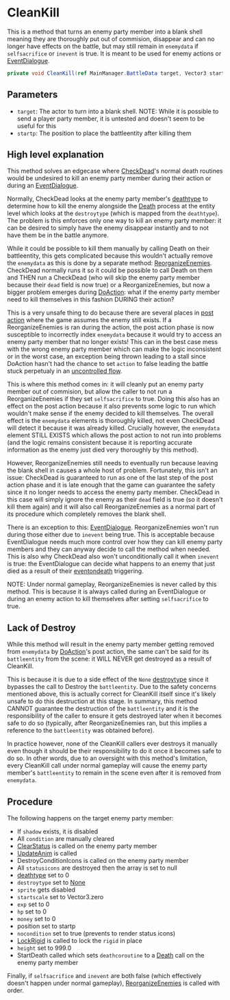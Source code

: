 # CleanKill
This is a method that turns an enemy party member into a blank shell meaning they are thoroughly put out of commision, disappear and can no longer have effects on the battle, but may still remain in `enemydata` if `selfsacrifice` or `inevent` is true. It is meant to be used for enemy actions or [EventDialogue](../Battle%20flow/EventDialogue.md).

```cs
private void CleanKill(ref MainManager.BattleData target, Vector3 startp)
```

## Parameters

- `target`: The actor to turn into a blank shell. NOTE: While it is possible to send a player party member, it is untested and doesn't seem to be useful for this
- `startp`: The position to place the battleentity after killing them

## High level explanation
This method solves an edgecase where [CheckDead](../Battle%20flow/Action%20coroutines/CheckDead.md)'s normal death routines would be undesired to kill an enemy party member during their action or during an [EventDialogue](../Battle%20flow/EventDialogue.md). 

Normally, CheckDead looks at the enemy party member's [deathtype](Enemy%20features.md#deathtype) to determine how to kill the enemy alongside the [Death](../../Entities/EntityControl/Notable%20methods/Death.md) process at the entity level which looks at the `destroytype` (which is mapped from the `deathtype`). The problem is this enforces only one way to kill an enemy party member: it can be desired to simply have the enemy disappear instantly and to not have them be in the battle anymore.

While it could be possible to kill them manually by calling Death on their battleentity, this gets complicated because this wouldn't actually remove the `enemydata` as this is done by a separate method: [ReorganizeEnemies](Enemy%20party%20members/ReorganizeEnemies.md). CheckDead normally runs it so it could be possible to call Death on them and THEN run a CheckDead (who will skip the enemy party member because their `dead` field is now true) or a ReorganizeEnemies, but now a bigger problem emerges during [DoAction](../Battle%20flow/Action%20coroutines/DoAction.md): what if the enemy party member need to kill themselves in this fashion DURING their action?

This is a very unsafe thing to do because there are several places in [post action](../Battle%20flow/Action%20coroutines/DoAction.md#post-action) where the game assumes the enemy still exists. If a ReorganizeEnemies is ran during the action, the post action phase is now susceptible to incorrectly index `enemydata` because it would try to access an enemy party member that no longer exists! This can in the best case mess with the wrong enemy party member which can make the logic inconsistent or in the worst case, an exception being thrown leading to a stall since DoAction hasn't had the chance to set `action` to false leading the battle stuck perpetualy in an [uncontrolled flow](../Battle%20flow/Update%20flows/Uncontrolled%20flow.md).

This is where this method comes in: it will cleanly put an enemy party member out of commision, but allow the caller to not run a ReorganizeEnemies if they set `selfsacrifice` to true. Doing this also has an effect on the post action because it also prevents some logic to run which wouldn't make sense if the enemy decided to kill themselves. The overall effect is the `enemydata` elements is thoroughly killed, not even CheckDead will detect it because it was already killed. Crucially however, the `enemydata` element STILL EXISTS which allows the post action to not run into problems (and the logic remains consistent because it is reporting accurate information as the enemy just died very thoroughly by this method).

However, ReorganizeEnemies still needs to eventually run because leaving the blank shell in causes a whole host of problem. Fortunately, this isn't an issue: CheckDead is guaranteed to run as one of the last step of the post action phase and it is late enough that the game can guarantee the safety since it no longer needs to access the enemy party member. CheckDead in this case will simply ignore the enemy as their `dead` field is true (so it doesn't kill them again) and it will also call ReorganizeEnemies as a normal part of its procedure which completely removes the blank shell.

There is an exception to this: [EventDialogue](../Battle%20flow/EventDialogue.md). ReorganizeEnemies won't run during those either due to `inevent` being true. This is acceptable because EventDialogue needs much more control over how they can kill enemy party members and they can anyway decide to call the method when needed. This is also why CheckDead also won't unconditionally call it when `inevent` is true: the EventDialogue can decide what happens to an enemy that just died as a result of their [eventondeath](Enemy%20features.md#eventondeath) triggering.

NOTE: Under normal gameplay, ReorganizeEnemies is never called by this method. This is because it is always called during an EventDialogue or during an enemy action to kill themselves after setting `selfsacrifice` to true.

## Lack of Destroy
While this method will result in the enemy party member getting removed from `enemydata` by [DoAction](../Battle%20flow/Action%20coroutines/DoAction.md)'s post action, the same can't be said for its `battleentity` from the scene: it WILL NEVER get destroyed as a result of CleanKill.

This is because it is due to a side effect of the `None` [destroytype](../../Entities/EntityControl/Notable%20methods/Death.md#none) since it bypasses the call to Destroy the `battleentity`. Due to the safety concerns mentioned above, this is actually correct for CleanKill itself since it's likely unsafe to do this destruction at this stage. In summary, this method CANNOT guarantee the destruction of the `battleentity` and it is the responsibility of the caller to ensure it gets destroyed later when it becomes safe to do so (typically, after ReorganizeEnemies ran, but this implies a reference to the `battleentity` was obtained before).

In practice however, none of the CleanKill callers ever destroys it manually even though it should be their responsibility to do it once it becomes safe to do so. In other words, due to an oversight with this method's limitation, every CleanKill call under normal gameplay will cause the enemy party member's `battleentity` to remain in the scene even after it is removed from `enemydata`.

## Procedure
The following happens on the target enemy party member:

- If `shadow` exists, it is disabled
- All `condition` are manually cleared
- [ClearStatus](Conditions%20methods/ClearStatus.md) is called on the enemy party member
- [UpdateAnim](../Visual%20rendering/UpdateAnim.md) is called
- DestroyConditionIcons is called on the enemy party member
- All `statusicons` are destroyed then the array is set to null
- [deathtype](Enemy%20features.md#deathtype) set to 0
- `destroytype` set to [None](../../Entities/EntityControl/Notable%20methods/Death.md#none)
- `sprite` gets disabled
- `startscale` set to Vector3.zero
- `exp` set to 0
- `hp` set to 0
- `money` set to 0
- position set to startp
- `nocondition` set to true (prevents to render status icons)
- [LockRigid](../../Entities/EntityControl/EntityControl%20Methods.md#lockrigid) is called to lock the `rigid` in place
- `height` set to 999.0
- StartDeath called which sets `deathcoroutine` to a [Death](../../Entities/EntityControl/Notable%20methods/Death.md) call on the enemy party member

Finally, if `selfsacrifice` and `inevent` are both false (which effectively doesn't happen under normal gameplay), [ReorganizeEnemies](Enemy%20party%20members/ReorganizeEnemies.md) is called with order.
